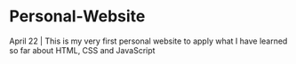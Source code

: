 # Personal-Website
April 22 | This is my very first personal website to apply what I have learned so far about HTML, CSS and JavaScript
